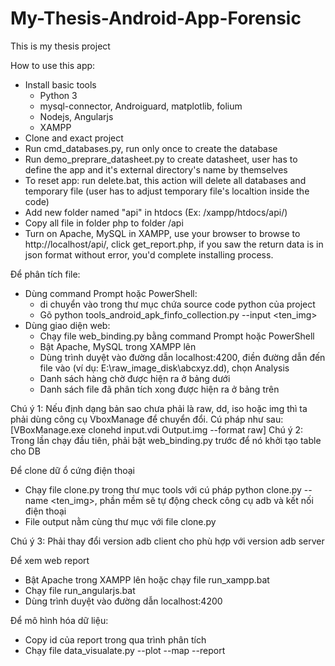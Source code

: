# My-Thesis-Android-App-Forensic
This is my thesis project

How to use this app:
- Install basic tools
  - Python 3
  - mysql-connector, Androiguard, matplotlib, folium
  - Nodejs, Angularjs
  - XAMPP
- Clone and exact project
- Run cmd_databases.py, run only once to create the database
- Run demo_preprare_datasheet.py to create datasheet, user has to define the app and it's external directory's name by themselves
- To reset app: run delete.bat, this action will delete all databases and temporary file (user has to adjust temporary file's localtion inside the code)
- Add new folder named "api" in htdocs (Ex: /xampp/htdocs/api/)
- Copy all file in folder php to folder /api
- Turn on Apache, MySQL in XAMPP, use your browser to browse to http://localhost/api/, click get_report.php, if you saw the return data is in json format without error, you'd complete installing process.

Để phân tích file:
- Dùng command Prompt hoặc PowerShell:
  + di chuyển vào trong thư mục chứa source code python của project
  + Gõ python tools_android_apk_finfo_collection.py --input <ten_img>
- Dùng giao diện web:
  + Chạy file web_binding.py bằng command Prompt hoặc PowerShell
  + Bật Apache, MySQL trong XAMPP lên
  + Dùng trình duyệt vào đường dẫn localhost:4200, điền đường dẫn đến file vào (ví dụ: E:\raw_image_disk\abcxyz.dd), chọn Analysis
  + Danh sách hàng chờ được hiện ra ở bảng dưới
  + Danh sách file đã phân tích xong được hiện ra ở bảng trên

Chú ý 1: Nếu định dạng bản sao chưa phải là raw, dd, iso hoặc img thì ta phải dùng công cụ VboxManage để chuyển đổi. Cú pháp như sau:
[VBoxManage.exe clonehd input.vdi Output.img --format raw]
Chú ý 2: Trong lần chạy đầu tiên, phải bật web_binding.py trước để nó khởi tạo table cho DB

Để clone dữ ổ cứng điện thoại
- Chạy file clone.py trong thư mục tools với cú pháp python clone.py --name <ten_img>, phần mềm sẽ tự động check công cụ adb và kết nối điện thoại
- File output nằm cùng thư mục với file clone.py

Chú ý 3: Phải thay đổi version adb client cho phù hợp với version adb server

Để xem web report
- Bật Apache trong XAMPP lên hoặc chạy file run_xampp.bat
- Chạy file run_angularjs.bat
- Dùng trình duyệt vào đường dẫn localhost:4200

Để mô hình hóa dữ liệu:
- Copy id của report trong qua trình phân tích
- Chạy file data_visualate.py --plot --map --report <report id>
